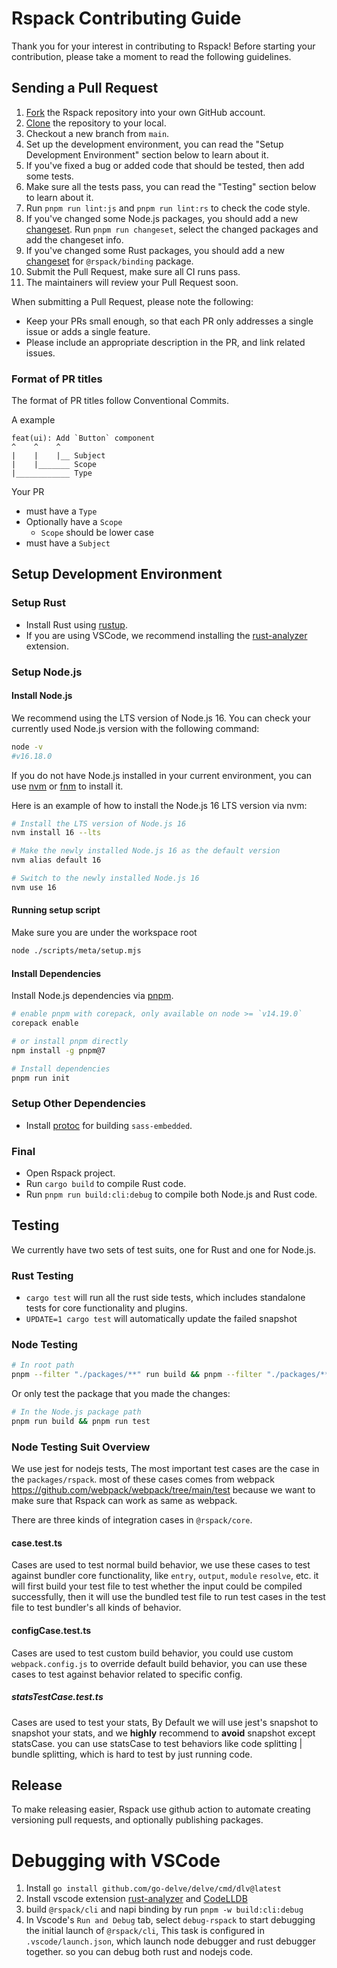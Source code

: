 # Rspack Contributing Guide

Thank you for your interest in contributing to Rspack! Before starting your contribution, please take a moment to read the following guidelines.

## Sending a Pull Request

1. [Fork](https://help.github.com/articles/fork-a-repo/) the Rspack repository into your own GitHub account.
2. [Clone](https://help.github.com/articles/cloning-a-repository/) the repository to your local.
3. Checkout a new branch from `main`.
4. Set up the development environment, you can read the "Setup Development Environment" section below to learn about it.
5. If you've fixed a bug or added code that should be tested, then add some tests.
6. Make sure all the tests pass, you can read the "Testing" section below to learn about it.
7. Run `pnpm run lint:js` and `pnpm run lint:rs` to check the code style.
8. If you've changed some Node.js packages, you should add a new [changeset](https://github.com/changesets/changesets). Run `pnpm run changeset`, select the changed packages and add the changeset info.
9. If you've changed some Rust packages, you should add a new [changeset](https://github.com/changesets/changesets) for `@rspack/binding` package.
10. Submit the Pull Request, make sure all CI runs pass.
11. The maintainers will review your Pull Request soon.

When submitting a Pull Request, please note the following:

- Keep your PRs small enough, so that each PR only addresses a single issue or adds a single feature.
- Please include an appropriate description in the PR, and link related issues.

### Format of PR titles

The format of PR titles follow Conventional Commits.

A example

```
feat(ui): Add `Button` component
^    ^    ^
|    |    |__ Subject
|    |_______ Scope
|____________ Type
```

Your PR

- must have a `Type`
- Optionally have a `Scope`
  - `Scope` should be lower case
- must have a `Subject`

## Setup Development Environment

### Setup Rust

- Install Rust using [rustup](https://rustup.rs/).
- If you are using VSCode, we recommend installing the [rust-analyzer](https://marketplace.visualstudio.com/items?itemName=rust-lang.rust-analyzer) extension.

### Setup Node.js

#### Install Node.js

We recommend using the LTS version of Node.js 16. You can check your currently used Node.js version with the following command:

```bash
node -v
#v16.18.0
```

If you do not have Node.js installed in your current environment, you can use [nvm](https://github.com/nvm-sh/nvm) or [fnm](https://github.com/Schniz/fnm) to install it.

Here is an example of how to install the Node.js 16 LTS version via nvm:

```bash
# Install the LTS version of Node.js 16
nvm install 16 --lts

# Make the newly installed Node.js 16 as the default version
nvm alias default 16

# Switch to the newly installed Node.js 16
nvm use 16
```

#### Running setup script

Make sure you are under the workspace root

```bash
node ./scripts/meta/setup.mjs
```

#### Install Dependencies

Install Node.js dependencies via [pnpm](https://pnpm.io/).

```bash
# enable pnpm with corepack, only available on node >= `v14.19.0`
corepack enable

# or install pnpm directly
npm install -g pnpm@7

# Install dependencies
pnpm run init
```

### Setup Other Dependencies

- Install [protoc](https://grpc.io/docs/protoc-installation/) for building `sass-embedded`.

### Final

- Open Rspack project.
- Run `cargo build` to compile Rust code.
- Run `pnpm run build:cli:debug` to compile both Node.js and Rust code.

## Testing

We currently have two sets of test suits, one for Rust and one for Node.js.

### Rust Testing

- `cargo test` will run all the rust side tests, which includes standalone tests for core functionality and plugins.
- `UPDATE=1 cargo test` will automatically update the failed snapshot

### Node Testing

```sh
# In root path
pnpm --filter "./packages/**" run build && pnpm --filter "./packages/**" run test
```

Or only test the package that you made the changes:

```sh
# In the Node.js package path
pnpm run build && pnpm run test
```

### Node Testing Suit Overview

We use jest for nodejs tests, The most important test cases are the case in the `packages/rspack`. most of these cases comes from webpack https://github.com/webpack/webpack/tree/main/test because we want to make sure that Rspack can work as same as webpack.

There are three kinds of integration cases in `@rspack/core`.

#### case.test.ts

Cases are used to test normal build behavior, we use these cases to test against bundler core functionality, like `entry`, `output`, `module` `resolve`, etc. it will first build your test file to test whether the input could be compiled successfully, then it will use the bundled test file to run test cases in the test file to test bundler's all kinds of behavior.

#### configCase.test.ts

Cases are used to test custom build behavior, you could use custom `webpack.config.js` to override default build behavior, you can use these cases to test against behavior related to specific config.

##### statsTestCase.test.ts

Cases are used to test your stats, By Default we will use jest's snapshot to snapshot your stats, and we **highly** recommend to **avoid** snapshot except statsCase. you can use statsCase to test behaviors like code splitting | bundle splitting, which is hard to test by just running code.

## Release

To make releasing easier, Rspack use github action to automate creating versioning pull requests, and optionally publishing packages.

# Debugging with VSCode

1. Install `go install github.com/go-delve/delve/cmd/dlv@latest`
2. Install vscode extension [rust-analyzer](https://marketplace.visualstudio.com/items?itemName=rust-lang.rust-analyzer) and [CodeLLDB](https://marketplace.visualstudio.com/items?itemName=vadimcn.vscode-lldb)
3. build `@rspack/cli` and napi binding by run `pnpm -w build:cli:debug`
4. In Vscode's `Run and Debug` tab, select `debug-rspack` to start debugging the initial launch of `@rspack/cli`, This task is configured in `.vscode/launch.json`, which launch node debugger and rust debugger together. so you can debug both rust and nodejs code.
